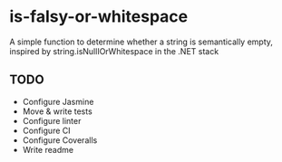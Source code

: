 # is-falsy-or-whitespace
A simple function to determine whether a string is semantically empty, inspired by string.isNullIOrWhitespace in the .NET stack

## TODO
* Configure Jasmine
* Move & write tests
* Configure linter
* Configure CI
* Configure Coveralls
* Write readme